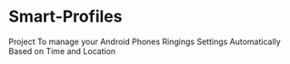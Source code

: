 # Smart-Profiles
Project To manage your Android Phones Ringings Settings Automatically Based on Time and Location 
